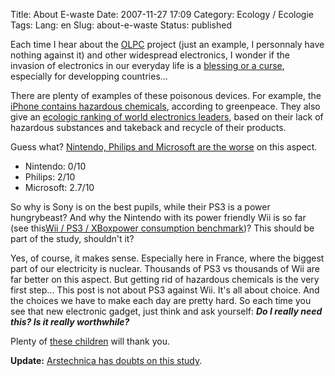 Title: About E-waste
Date: 2007-11-27 17:09
Category: Ecology  / Ecologie
Tags:
Lang: en
Slug: about-e-waste
Status: published

Each time I hear about the [OLPC](http://laptop.org) project (just an example,
I personnaly have nothing against it) and other widespread electronics, I
wonder if the invasion of electronics in our everyday life is a [blessing or a
curse](http://www.greenpeace.org/international/campaigns/toxics/electronics),
especially for developping countries...

There are plenty of examples of these poisonous devices. For example, the
[iPhone contains hazardous
chemicals](http://www.greenpeace.org/international/news/iPhone-test-hazardous-toxic-chemicals151007),
according to greenpeace. They also give an [ecologic ranking of world
electronics
leaders](http://www.greenpeace.org/international/campaigns/toxics/electronics/how-the-companies-line-up),
based on their lack of hazardous substances and takeback and recycle of their
products.

Guess what? [Nintendo, Philips and Microsoft are the
worse](http://www.greenpeace.org/international/news/greener-electronics-ranking-6-291107)
on this aspect.

- Nintendo: 0/10
- Philips: 2/10
- Microsoft: 2.7/10

So why is Sony is on the best pupils, while their PS3 is a power hungrybeast?
And why the Nintendo with its power friendly Wii is so far (see this[Wii / PS3
/ XBoxpower consumption
benchmark](http://www.hardcoreware.net/reviews/review-356-1.htm))? This should
be part of the study, shouldn't it?

Yes, of course, it makes sense. Especially here in France, where the biggest
part of our electricity is nuclear. Thousands of PS3 vs thousands of Wii are
far better on this aspect. But getting rid of hazardous chemicals is the very
first step... This post is not about PS3 against Wii. It's all about choice.
And the choices we have to make each day are pretty hard. So each time you see
that new electronic gadget, just think and ask yourself: ***Do I really need
this? Is it really worthwhile?***

Plenty of [these children](http://en.wikipedia.org/wiki/Guiyu) will thank you.

**Update:** [Arstechnica has doubts on this
study](http://arstechnica.com/news.ars/post/20071127-greenpeaces-green-electronics-guide-undermined-by-minimal-research-effort.html).
